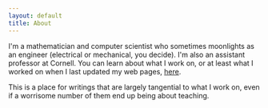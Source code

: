 ```yaml
---
layout: default
title: About
---
```


I'm a mathematician and computer scientist who sometimes moonlights as an
engineer (electrical or mechanical, you decide).  I'm also an assistant
professor at Cornell.  You can learn about what I work on, or at least what I
worked on when I last updated my web pages,
[here](http://www.cs.cornell.edu/~bindel).

This is a place for writings that are largely tangential to what I work on,
even if a worrisome number of them end up being about teaching.
